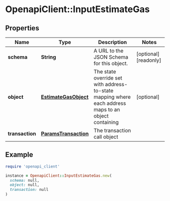 # OpenapiClient::InputEstimateGas

## Properties

| Name | Type | Description | Notes |
| ---- | ---- | ----------- | ----- |
| **schema** | **String** | A URL to the JSON Schema for this object. | [optional][readonly] |
| **object** | [**EstimateGasObject**](EstimateGasObject.md) | The state override set with address-to-state mapping where each address maps to an object containing | [optional] |
| **transaction** | [**ParamsTransaction**](ParamsTransaction.md) | The transaction call object |  |

## Example

```ruby
require 'openapi_client'

instance = OpenapiClient::InputEstimateGas.new(
  schema: null,
  object: null,
  transaction: null
)
```

